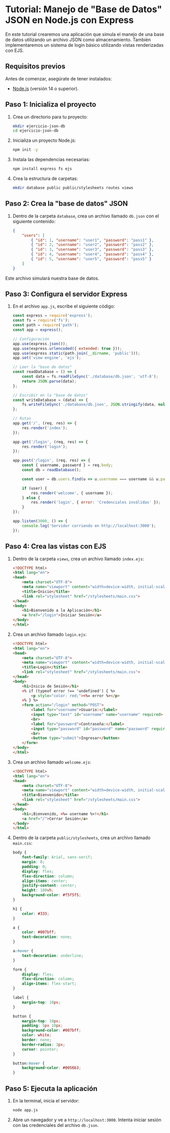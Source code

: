# Tutorial: Manejo de "Base de Datos" JSON en Node.js con Express

En este tutorial crearemos una aplicación que simula el manejo de una base de datos utilizando un archivo JSON como almacenamiento. También implementaremos un sistema de login básico utilizando vistas renderizadas con EJS.

## Requisitos previos

Antes de comenzar, asegúrate de tener instalados:

- [Node.js](https://nodejs.org/) (versión 14 o superior).

## Paso 1: Inicializa el proyecto

1. Crea un directorio para tu proyecto:
   ```bash
   mkdir ejercicio-json-db
   cd ejercicio-json-db
   ```

2. Inicializa un proyecto Node.js:
   ```bash
   npm init -y
   ```

3. Instala las dependencias necesarias:
   ```bash
   npm install express fs ejs
   ```

4. Crea la estructura de carpetas:
   ```bash
   mkdir database public public/stylesheets routes views
   ```

## Paso 2: Crea la "base de datos" JSON

1. Dentro de la carpeta `database`, crea un archivo llamado `db.json` con el siguiente contenido:
   ```json
   {
       "users": [
           { "id": 1, "username": "user1", "password": "pass1" },
           { "id": 2, "username": "user2", "password": "pass2" },
           { "id": 3, "username": "user3", "password": "pass3" },
           { "id": 4, "username": "user4", "password": "pass4" },
           { "id": 5, "username": "user5", "password": "pass5" }
       ]
   }
   ```

Este archivo simulará nuestra base de datos.

## Paso 3: Configura el servidor Express

1. En el archivo `app.js`, escribe el siguiente código:
   ```javascript
   const express = require('express');
   const fs = require('fs');
   const path = require('path');
   const app = express();

   // Configuración
   app.use(express.json());
   app.use(express.urlencoded({ extended: true }));
   app.use(express.static(path.join(__dirname, 'public')));
   app.set('view engine', 'ejs');

   // Leer la "base de datos"
   const readDatabase = () => {
       const data = fs.readFileSync('./database/db.json', 'utf-8');
       return JSON.parse(data);
   };

   // Escribir en la "base de datos"
   const writeDatabase = (data) => {
       fs.writeFileSync('./database/db.json', JSON.stringify(data, null, 2));
   };

   // Rutas
   app.get('/', (req, res) => {
       res.render('index');
   });

   app.get('/login', (req, res) => {
       res.render('login');
   });

   app.post('/login', (req, res) => {
       const { username, password } = req.body;
       const db = readDatabase();

       const user = db.users.find(u => u.username === username && u.password === password);

       if (user) {
           res.render('welcome', { username });
       } else {
           res.render('login', { error: 'Credenciales inválidas' });
       }
   });

   app.listen(3000, () => {
       console.log('Servidor corriendo en http://localhost:3000');
   });
   ```

## Paso 4: Crea las vistas con EJS

1. Dentro de la carpeta `views`, crea un archivo llamado `index.ejs`:
   ```html
   <!DOCTYPE html>
   <html lang="en">
   <head>
       <meta charset="UTF-8">
       <meta name="viewport" content="width=device-width, initial-scale=1.0">
       <title>Inicio</title>
       <link rel="stylesheet" href="/stylesheets/main.css">
   </head>
   <body>
       <h1>Bienvenido a la Aplicación</h1>
       <a href="/login">Iniciar Sesión</a>
   </body>
   </html>
   ```

2. Crea un archivo llamado `login.ejs`:
   ```html
   <!DOCTYPE html>
   <html lang="en">
   <head>
       <meta charset="UTF-8">
       <meta name="viewport" content="width=device-width, initial-scale=1.0">
       <title>Login</title>
       <link rel="stylesheet" href="/stylesheets/main.css">
   </head>
   <body>
       <h1>Inicio de Sesión</h1>
       <% if (typeof error !== 'undefined') { %>
           <p style="color: red;"><%= error %></p>
       <% } %>
       <form action="/login" method="POST">
           <label for="username">Usuario:</label>
           <input type="text" id="username" name="username" required>
           <br>
           <label for="password">Contraseña:</label>
           <input type="password" id="password" name="password" required>
           <br>
           <button type="submit">Ingresar</button>
       </form>
   </body>
   </html>
   ```

3. Crea un archivo llamado `welcome.ejs`:
   ```html
   <!DOCTYPE html>
   <html lang="en">
   <head>
       <meta charset="UTF-8">
       <meta name="viewport" content="width=device-width, initial-scale=1.0">
       <title>Bienvenido</title>
       <link rel="stylesheet" href="/stylesheets/main.css">
   </head>
   <body>
       <h1>¡Bienvenido, <%= username %>!</h1>
       <a href="/">Cerrar Sesión</a>
   </body>
   </html>
   ```

4. Dentro de la carpeta `public/stylesheets`, crea un archivo llamado `main.css`:
   ```css
   body {
       font-family: Arial, sans-serif;
       margin: 0;
       padding: 0;
       display: flex;
       flex-direction: column;
       align-items: center;
       justify-content: center;
       height: 100vh;
       background-color: #f5f5f5;
   }

   h1 {
       color: #333;
   }

   a {
       color: #007bff;
       text-decoration: none;
   }

   a:hover {
       text-decoration: underline;
   }

   form {
       display: flex;
       flex-direction: column;
       align-items: flex-start;
   }

   label {
       margin-top: 10px;
   }

   button {
       margin-top: 10px;
       padding: 5px 10px;
       background-color: #007bff;
       color: white;
       border: none;
       border-radius: 3px;
       cursor: pointer;
   }

   button:hover {
       background-color: #0056b3;
   }
   ```

## Paso 5: Ejecuta la aplicación

1. En la terminal, inicia el servidor:
   ```bash
   node app.js
   ```

2. Abre un navegador y ve a `http://localhost:3000`. Intenta iniciar sesión con las credenciales del archivo `db.json`.
